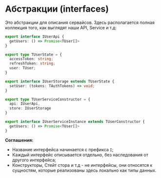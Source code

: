 # **Абстракции (interfaces)**

Это абстракции для описания сервайсов. Здесь располагается полная коллекция того, как выглядят наши API, Service и т.д:

```typescript
export interface IUserApi {
  getUsers: () => Promise<TUser[]>
}

export type TUserState = {
  accessToken: string;
  refreshToken: string;
  user: TUser;
}

export interface IUserStorage extends TUserState {
  setUser: (tokens: TAuthTokens) => void;
}

export type TUserServiceConstructor = {
  api: IUserApi,
  store: IUserStorage
}

export interface IUserServiceInstance extends TUserConstructor {
  getUsers: () => Promise<TUser[]>
}
```

>
  **Соглашения:**
  - Название интерфейса начинается с префикса `I`;
  - Каждый интерфейс описывается отдельно, без наследования от другого интерфейса;
  - Конструкторы, Стейт стора и т.д - не интерфейсы, они относятся к сущностям, которые реализованы здесь локально как типы данных.
>